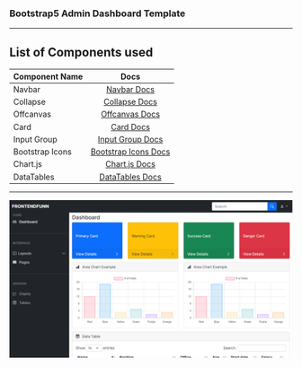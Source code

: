 ### Bootstrap5 Admin Dashboard Template

---

## List of Components used

| Component Name  |                                          Docs                                          |
| --------------- | :------------------------------------------------------------------------------------: |
| Navbar          | [Navbar Docs](https://getbootstrap.com/docs/5.0/components/navbar/#supported-content)  |
| Collapse        |    [Collapse Docs](https://getbootstrap.com/docs/5.0/components/collapse/#example)     |
| Offcanvas       |   [Offcanvas Docs](https://getbootstrap.com/docs/5.0/components/offcanvas/#examples)   |
| Card            |      [Card Docs](https://getbootstrap.com/docs/5.0/components/card/#card-styles)       |
| Input Group     | [Input Group Docs](https://getbootstrap.com/docs/5.0/forms/input-group/#button-addons) |
| Bootstrap Icons |             [Bootstrap Icons Docs](https://icons.getbootstrap.com/#icons)              |
| Chart.js        |          [Chart.js Docs](https://www.chartjs.org/docs/latest/charts/bar.html)          |
| DataTables      |                       [DataTables Docs](https://datatables.net/)                       |

---

![preview](images/preview.PNG)

